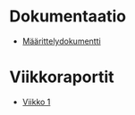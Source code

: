 # Dokumentaatio
- [Määrittelydokumentti](dokumentaatio/maarittelydokumentti.md)

# Viikkoraportit
- [Viikko 1](dokumentaatio/raportit/viikko1.md)
